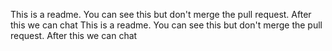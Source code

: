 This is a readme. You can see this but don't merge the pull request. After this we can chat 
This is a readme. You can see this but don't merge the pull request. After this we can chat 

